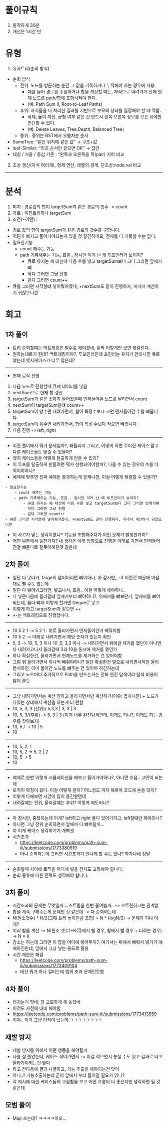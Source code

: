 # 풀이규칙

1. 동작하게 30분
2. 개선은 1시간 반

# 유형

1. 유사트리(순회 방식)

- 순회 방식
    - 전위: 노드를 방문하는 순간 그 값을 기록하거나 누적해야 하는 경우에 사용.
        - 예를 들어 경로를 수집하거나 합을 계산할 때는, 자식으로 내려가기 전에 현재 노드를 path/합에 포함시켜야 한다.
        - (예: Path Sum II, Root-to-Leaf Paths)
    - 후위: 자식들을 다 처리한 결과를 기반으로 부모의 상태를 결정해야 할 때 적합.
        - 삭제, 높이 계산, 균형 여부 같은 건 반드시 왼쪽·오른쪽 정보를 모은 뒤에만 판단할 수 있다.
        - (예: Delete Leaves, Tree Depth, Balanced Tree)
    - 중위 : 중위는 BST에서 오름차순 순서
- SameTree: “같은 위치에 같은 값” → 구조+값
- leaf-Similar: “리프 순서만 같으면 OK” → 값만
- 대칭 / 거울 / 중심 기준 : “왼쪽과 오른쪽을 짝(pair) 지어 비교

2. 조상 갱신(자식 여러개), 형제 연산, 레벨의 경계, 단조성:node.val 비교

---

# 분석

1. 미지 : 경로값의 합이 targetSum과 같은 경로의 갯수 -> count
2. 자료 : 이진트리하나 targetSum
3. 조건(~이면) :

- 경로 값의 합이 targetSum과 같은 경로의 갯수를 구합니다.
- 어딘가 빠지고 들어가야되는게 있을 것 같긴하네요, 전체를 다 기록할 수는 없다.
- 필요한기능
    - count 해주는 기능
    - path 기록해주는 기능, 흐음.. 잠시만 이거 난 왜 투포인터가 보이지?
        - 큐로 유지는 해 대신에 다음 수를 넣고 targetSum보다 크다 그러면 앞에거뺴
        - 작다 그러면 그냥 진행
        - 같다 그러면 count++
- 큐를 그러면 시작할떄 넣어줘야겠네, +nextSum도 같이 진행하자, 꺼내서 계산하기 귀찮으니깐

# 회고

## 1차 풀이

- 트리 순회할떄는 백트래킹은 필수로 해야겠네, 살짝 이렇게만 보면 헷갈린다.
- 원하는대로가 뭔데? 백트래킹이야?, 투포인터인데 포인터는 유지가 안되니깐 큐로 했는데 엣지케이스가 너무 많은데?

-----------------------------------------------------------------------

- 현재 로직 진행

1. 다음 노드로 진행할때 큐에 데이터를 넣음
2. nextSum으로 현재 합 갱신
3. targetSum과 같은 숫자가 들어왔을때 먼저들어온 노드를 날리면서 count
4. nextSum이 targetSum일떄 count++
5. targetSum이 양수면 내려가면서, 합이 특정수보다 크면 먼저들어간 수를 뺴줍니다.
6. targetSum이 음수면 내려가면서, 합이 특성 수보다 작으면 뺴줍니다.
7. 다음 진행 -> left, right

-----------------------

- 이전 풀이에서 뭐가 문제일까?, 왜틀리지 그리고, 어떻게 하면 주어진 케이스 말고 다른 케이스들도 맞출 수 있을까?
- 엣지 케이스들을 어떻게 탈출하게 만들 수 있지?
- 이 루프를 탈출하게 만들려면 뭐가 선행되어야할까?, 나올 수 있는 경우의 수를 다 적어야하나?
- 예제에 맞추면 진짜 예제만 통과하는게 문제니깐, 이걸 어떻게 해결할 수 있을까?

```text
- 필요한기능
    - count 해주는 기능
    - path 기록해주는 기능, 흐음.. 잠시만 이거 난 왜 투포인터가 보이지?
        - 큐로 유지는 해 대신에 다음 수를 넣고 targetSum보다 크다 그러면 앞에거뺴 
        - 작다 그러면 그냥 진행
        - 같다 그러면 count++
- 큐를 그러면 시작할떄 넣어줘야겠네, +nextSum도 같이 진행하자, 꺼내서 계산하기 귀찮으니깐
```

- 이 사고가 맞는 생각이였나? 기능을 조합해주다가 어떤 문제가 발생한거지?
- 어떤 부분에서 놓친거지? 내 생각은 아래 방향으로 진행을 아래로 가면서 먼저들어간걸 뺴준다로 잘못이해한것 같은데

## 2차 풀이

- 일단 다 넣다가, targe이 넘어버리면 뺴야하나, 아 잠시만,, -3 이런것 때문에 마음대로 뺄 수도 없는데
- 일단 다 넣어봐그러면, 넣고나서, 흐음.. 이걸 어떻게 해야하나..
- 다 넣은다음에 올라갈떄 앞에서부터 뺴야하나?, 위에꺼를 뺴보단가, 앞에꺼를 뺴야되는데, 둘다 뺴자 이렇게 할거면 Deque로 넣고
- 이렇게 하고 targetSum과 같으면 ++
- +-는 백트래킹으로 진행합니다.

---------------------------------------------------

- 10 5 2 1 -> 5 2 1 : 위로 올라가면서 먼저들어간거 빼줘야함
- 10 5 2 -> 아래로 내려가면서 해당 숫자가 있는지 확인
- 5, 3 -> 10, 5, 3 이나 10 ,5, 3,3 이나 -> 내려가면서 위에걸 제거를 했던가 아니면 다 내려가고나서 올라갈때 3과 10을 동시에 제거를 했던가
- 하나 확실한건, 올라가면서 현재노드를 제거하는 건 있어야함
- 그럼 뭐 올라가면서 하나씩 뺴줘야하나? 일단 확실한건 밑으로 내리면서하던 올리면서하던, 이미 들어간 노드를 뺴주는 건 있어야 하긴하는데
- 그리고 노드마다 추가적으로 Path를 만드는거는 진짜 완전 탐색이라 탐색 비용이 많이 클듯

----------------------------------

- 그냥 내려가면서는 계산 안하고 올라가면서만 계산하기(이유: 겹치니깐) + 노드가 다있는 상태에서 계산을 하는게 더 편함
- 10, 5, 3, 3 (전위)/ 5,3,3 | 3, 3 | 3
- 10, 5, 3/(후위) ->  5, 3 | 3  (이거 너무 완전탐색인데, 이래도 되나?, 이래도 되는 경우를 찾아보자)
- 10, 5 / -> 10 | 5
- 10

------------------------------------

- 10, 5, 2, 1
- 10, 5, 2 -> 5, 2 | 2
- 10, 5 -> 5
- 10

------------------------------------

- 예제로 한번 이렇게 시뮬레이션을 해보고 들어가야하나?, 아니면 흐음.. 고민이 되는데
- 로직이 확정이 됬다. 이걸 어떻게 알지? 어느정도 까지 해봐야 코드에 손을 대지?
- 이렇게 다해보면 시간이 많이 들긴할텐데
- 내려갈떄는 전위, 올라갈떄는 후위? 이렇게 해도되나?

-------------------------------------

- 아 잠시만, 중복되는데 이게? left하고 right 둘다 있어가지고, left할떄만 해야되나?
- 아니면 그냥 전위 순회하면서 앞에꺼 다 뺴버릴까...
- 아 이게 케이스 생각하기가 개빡센
- 시간초과
    - https://leetcode.com/problems/path-sum-iii/submissions/1773380919
    - 아니 순회하는데 그러면 시간초과가 안나게 할 수도 있나? 화가나네 정말

----------------------------------------------------

- 순회할때 사이에 로직을 어디에 넣을 건지도 고려해야 합니다.
- 순회 종류에 따른 전략도 생각해야 합니다.

## 3차 풀이

- 시간초과의 문제는 무엇일까....스트림을 한번 줄여볼까.. -> 스트린하고는 관계없
- 합을 계속 구해주는게 문제인 것 같은데 -> 다 순회하는데
- N(원소갯수) * H/2(그떄 트리 높이만큼 조합) = N * (logN/2) -> 문제가 되나 이게?
- 미리 합을 계산 -> N(원소 갯수)*K(큐에서 뺼 경우, 합에서 뺄 경우 + 더하는 경우) -> N * K
- 감소는 하는데 그러면 이 합을 어디에 넣어두지?, 여기서는 뒤에서 뺴줘서 넣기가 애매하긴한데, 앞에서 그냥 넣는 용도로 활용
- 시간 제한은 해결  
  - https://leetcode.com/problems/path-sum-iii/submissions/1773409104
  - 대신 뭐가 하나 걸리는데 범위 초과 문제인듯함


## 4차 풀이
- 터지는거 맞네, 참 교모하게 해 놓았네
- 이것도 사전에 대비 해야함
- https://leetcode.com/problems/path-sum-iii/submissions/1773413959
- 이야.. 이거 그냥 아작이 났는데 ㅋㅋㅋㅋㅋㅋㅋㅋ


## 재발 방지
- 제발 방지를 위해서 어떤 행동을 해야될까
- 나름 잘 풀었는데, 케이스 적어가면서 -> 이걸 적으면서 놓칠 수도 있고 결과로 타고 올라가야되는건 맞다
- 타고 간다음에 결과 나열하고, 기능 추출을 해야되는건 맞아
- 아니..? 기능추출하는데 굳이 앞에서 부터 들어갈 필요가 있나? 
- 각 예시에 대한 케이스들의 교집합을 보고 어떤 흐름이 더 좋은지만 생각하면 될 것 같은데


## 모범 풀이
- Map 쓰는데? ㅋㅋㅋㅋ아오...